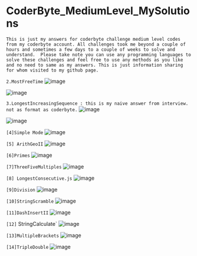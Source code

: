 # CoderByte_MediumLevel_MySolutions

`This is just my answers for coderbyte challenge medium level codes from my coderbyte account. All challenges took me beyond a couple of hours and sometimes a few days to a couple of weeks to solve and understand.  Please take note you can use any programming languages to solve these challenges and feel free to use any methods as you like and no need to same as my answers.
This is just information sharing for whom visited to my github page.`

`2.MostFreeTime`
![image](https://github.com/Thein-Naing/CoderByte_MediumLevel_MySolutions/assets/117463446/4ab0376a-486b-423d-b114-0aebff6e20d9)

![image](https://github.com/Thein-Naing/CoderByte_MediumLevel_MySolutions/assets/117463446/fcedf494-8604-426f-953f-0311e455000d)

`3.LongestIncreasingSequence : this is my naive answer from interview. not as format as coderbyte.`
![image](https://github.com/Thein-Naing/CoderByte_MediumLevel_MySolutions/assets/117463446/9e859159-e108-451d-b3f0-cccaf37fff7f)

![image](https://github.com/Thein-Naing/CoderByte_MediumLevel_MySolutions/assets/117463446/bf863788-2c1a-4e03-8a6e-de0056230514)

`[4]Simple Mode`
![image](https://github.com/Thein-Naing/CoderByte_MediumLevel_MySolutions/assets/117463446/b159d451-79e1-4d9a-9b99-eed3d6a43951)

`[5] ArithGeoII`
![image](https://github.com/Thein-Naing/CoderByte_MediumLevel_MySolutions/assets/117463446/a95deb41-6357-4701-a46d-e3b680cb6329)

`[6]Primes`
![image](https://github.com/Thein-Naing/CoderByte_MediumLevel_MySolutions/assets/117463446/e3224edf-2d2a-48b9-b32c-b25b3994a69b)

`[7]ThreeFiveMultiples`
![image](https://github.com/Thein-Naing/CoderByte_MediumLevel_MySolutions/assets/117463446/e9c898b2-5238-4613-82a9-22c03b988af3)

`[8] LongestConsecutive.js`
![image](https://github.com/Thein-Naing/CoderByte_MediumLevel_MySolutions/assets/117463446/12db39ec-0dc0-4e44-af12-993367fb8125)

`[9]Division`
![image](https://github.com/Thein-Naing/CoderByte_MediumLevel_MySolutions/assets/117463446/221e16fb-97ae-440e-aaeb-fab6b6fc539c)

`[10]StringScramble`
![image](https://github.com/Thein-Naing/CoderByte_MediumLevel_MySolutions/assets/117463446/491d5594-8afb-4b27-96eb-69cf8f778097)

`[11]DashInsertII`
![image](https://github.com/Thein-Naing/CoderByte_MediumLevel_MySolutions/assets/117463446/8facf328-a87e-414e-bcea-f74ed6a05311)

`[12]` StringCalculate`
![image](https://github.com/Thein-Naing/CoderByte_MediumLevel_MySolutions/assets/117463446/6fa65a84-c75d-4c8b-be18-e4cb3e2ba3bd)

`[13]MultipleBrackets`
![image](https://github.com/Thein-Naing/CoderByte_MediumLevel_MySolutions/assets/117463446/9f3b477b-698a-4611-aee7-2dca0af7b829)

`[14]TripleDouble`
![image](https://github.com/Thein-Naing/CoderByte_MediumLevel_MySolutions/assets/117463446/aba4263a-0f9e-47b4-8056-ca23498fc590)



















